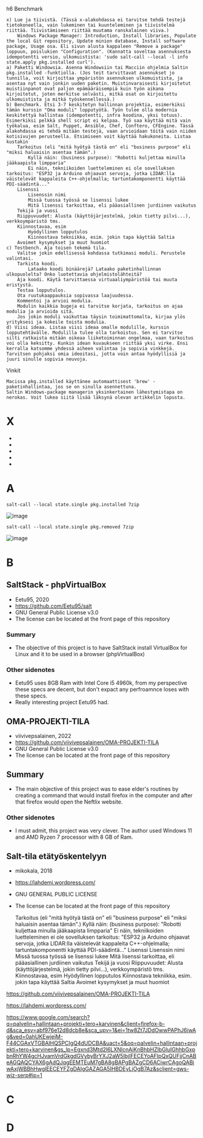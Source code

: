 h6 Benchmark

    x) Lue ja tiivistä. (Tässä x-alakohdassa ei tarvitse tehdä testejä tietokoneella, vain lukeminen tai kuunteleminen ja tiivistelmä riittää. Tiivistämiseen riittää muutama ranskalainen viiva.)
        Windows Package Manager: Introduction, Install libraries, Populate the local Git repository, Update minion database, Install software package, Usage osa. Eli sivun alusta kappaleen "Remove a package" loppuun, poislukien "Configuration". (Kannatta soveltaa asennuksesta idempotentti versio, ulkomuistista: 'sudo salt-call --local -l info state.apply pkg.installed curl').
    a) Paketti Windowsia. Asenna Windowsiin tai Macciin ohjelmia Saltin pkg.installed -funktiolla. (Jos teit tarvittavat asennukset jo tunnilla, voit kirjoittaa ympäristön asennuksen ulkomuistista, ja asentaa nyt vain jonkin uuden paketin. Muistinvaraisesti kirjoitetut muistiinpanot ovat paljon epämääräisempiä kuin työn aikana kirjoitetut, joten merkitse selvästi, mitkä osat on kirjoitettu ulkomuistista ja mitkä työskennellessä.)
    b) Benchmark. Etsi 3-7 keskitetyn hallinnan projektia, esimerkiksi tämän kurssin "Oma moduli" lopputyötä. Työn tulee olla modernia keskitettyä hallintaa (idempotentti, infra koodina, yksi totuus). Esimerkiksi pelkkä shell script ei kelpaa. Työ saa käyttää mitä vain työkalua, esim Salt, Puppet, Ansible, Chef, Conftero, CFEngine. Tässä alakohdassa ei tehdä mitään testejä, vaan arvioidaan töitä vain niiden kotisivujen perusteella. Etsimiseen voit käyttää hakukoneita. Listaa kustakin
        Tarkoitus (eli "mitä hyötyä tästä on" eli "business purpose" eli "miksi haluaisin asentaa tämän".)
            Kyllä näin: (business purpose): "Robotti kuljettaa minulla jääkaapista limpparia"
            Ei näin, tekniikoiden luetteleminen ei ole sovelluksen tarkoitus: "ESP32 ja Arduino ohjaavat servoja, jotka LIDAR:lla väistelevät kappaleita C++-ohjelmalla; tartuntakomponentti käyttää PDI-säädintä..."
        Lisenssi
            Lisenssin nimi
            Missä tuossa työssä se lisenssi lukee
            Mitä lisenssi tarkoittaa, eli pääasiallinen jurdiinen vaikutus
        Tekijä ja vuosi
        Riippuvuudet: Alusta (käyttöjärjestelmä, jokin tietty pilvi...), verkkoympäristö tms.
        Kiinnostavaa, esim
            Hyödyllinen lopputulos
            Kiinnostava tekniikka, esim. jokin tapa käyttää Saltia
        Avoimet kysymykset ja muut huomiot
    c) Testbench. Aja toisen tekemä tila.
        Valitse jokin edellisessä kohdassa tutkimasi moduli. Perustele valintasi.
        Tarkista koodi.
            Lataako koodi binäärejä? Lataako paketinhallinnan ulkopuolelta? Onko luotettavia ohjelmistolähteitä?
        Aja koodi. Käytä tarvittaessa virtuaaliympäristöä tai muuta eristystä.
        Testaa lopputulos.
        Ota ruutukaappauksia sopivassa laajuudessa.
        Kommentoi ja arvioi modulia.
        Modulin kaikkia bugeja ei tarvitse korjata, tarkoitus on ajaa modulia ja arvioida sitä.
        Jos jokin moduli vaikuttaa täysin toimimattomalta, kirjaa ylös yrityksesi ja kokeile toista modulia.
    d) Viisi ideaa. Listaa viisi ideaa omalle modulille, kurssin lopputehtävälle. Modulilla tulee olla tarkoistus. Sen ei tarvitse silti ratkaista mitään oikeaa liiketoiminnan ongelmaa, vaan tarkoitus voi olla keksitty. Kunkin idean kuvaukseen riittää yksi virke. Ensi kerralla katsomme yhdessä aiheen valintaa ja sopivia vinkkejä. Tarvitsen pohjaksi omia ideoitasi, jotta voin antaa hyödyllisiä ja juuri sinulle sopivia neuvoja.

Vinkit

    Macissa pkg.installed käyttänee automaattisest 'brew' -paketinhallintaa, jos se on sinulla asennettuna.
    Saltin Windows-package managerin yksinkertainen lähestymistapa on nerokas. Voit lukea siitä lisää läksynä olevan artikkelin lopusta.


# X

-
-
-
-
-

# A

`salt-call --local state.single pkg.installed 7zip`

![image](https://github.com/PvtPrivacy/Palvelinten-hallinta/assets/156780345/6efd36b0-85fd-4e35-ae20-273b0216dcfa)

`salt-call --local state.single pkg.removed 7zip`

![image](https://github.com/PvtPrivacy/Palvelinten-hallinta/assets/156780345/fca01c2e-573c-4057-9def-5a740260f7cb) 

# B 

## SaltStack - phpVirtualBox
- Eetu95, 2020
- https://github.com/Eetu95/salt
- GNU General Public License v3.0
- The license can be located at the front page of this repository

### Summary
- The objective of this project is to have SaltStack install VirtualBox for Linux and it to be used in a browser (phpVirtualBox)

### Other sidenotes

- Eetu95 uses 8GB Ram with Intel Core i5 4960k, from my perspective these specs are decent, but don't expact any perfroamnce loses with these specs.
- Really interesting project Eetu95 had.

## OMA-PROJEKTI-TILA
- viivivepsalainen, 2022
- https://github.com/viivivepsalainen/OMA-PROJEKTI-TILA
- GNU General Public License v3.0
- The license can be located at the front page of this repository

## Summary
- The main objective of this project was to ease elder's routines by creating a command that would install firefox in the computer and after that firefox would open the Neftlix website.

### Other sidenotes

- I must admit, this project was very clever. The author used Windows 11 and AMD Ryzen 7 processor with 8 GB of Ram.


## Salt-tila etätyöskentelyyn
- mikokala, 2018
- https://lahdemi.wordpress.com/
- GNU GENERAL PUBLIC LICENSE
- The license can be located at the front page of this repository




    Tarkoitus (eli "mitä hyötyä tästä on" eli "business purpose" eli "miksi haluaisin asentaa tämän".)
        Kyllä näin: (business purpose): "Robotti kuljettaa minulla jääkaapista limpparia"
        Ei näin, tekniikoiden luetteleminen ei ole sovelluksen tarkoitus: "ESP32 ja Arduino ohjaavat servoja, jotka LIDAR:lla väistelevät kappaleita C++-ohjelmalla; tartuntakomponentti käyttää PDI-säädintä..."
    Lisenssi
        Lisenssin nimi
        Missä tuossa työssä se lisenssi lukee
        Mitä lisenssi tarkoittaa, eli pääasiallinen jurdiinen vaikutus
    Tekijä ja vuosi
    Riippuvuudet: Alusta (käyttöjärjestelmä, jokin tietty pilvi...), verkkoympäristö tms.
    Kiinnostavaa, esim
        Hyödyllinen lopputulos
        Kiinnostava tekniikka, esim. jokin tapa käyttää Saltia
    Avoimet kysymykset ja muut huomiot












https://github.com/viivivepsalainen/OMA-PROJEKTI-TILA

https://lahdemi.wordpress.com/

https://www.google.com/search?q=palvelin+hallintaan+projekti+tero+karvinen&client=firefox-b-d&sca_esv=abf976e12d8dcb8e&sca_upv=1&ei=1tw8Zt7JDdOwwPAPhJ6iwAg&ved=0ahUKEwjejM-F44CGAxVTGBAIHQSPCIgQ4dUDCBA&uact=5&oq=palvelin+hallintaan+projekti+tero+karvinen&gs_lp=Egxnd3Mtd2l6LXNlcnAiKnBhbHZlbGluIGhhbGxpbnRhYW4gcHJvamVrdGkgdGVybyBrYXJ2aW5lbjIFECEYoAFIpQxQUFjjCnABeAGQAQCYAX6gAdQJqgEEMTEuM7gBA8gBAPgBAZgCD6ACiwrCAgoQABiwAxjWBBhHwgIEECEYFZgDAIgGAZAGA5IHBDEyLjOgB7Az&sclient=gws-wiz-serp#ip=1
# C

# D 
